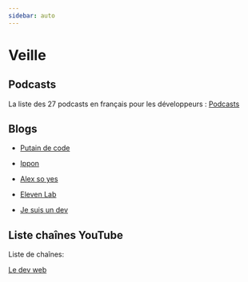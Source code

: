 ```yaml
---
sidebar: auto
---
```

# Veille

## Podcasts
La liste des 27 podcasts en français pour les développeurs :
[Podcasts](https://alexsoyes.com/podcasts-developpeurs/) 


## Blogs

- [Putain de code](https://putaindecode.io/) 

- [Ippon](https://blog.ippon.fr/)

- [Alex so yes](https://alexsoyes.com/)

- [Eleven Lab]( https://blog.eleven-labs.com/)

- [Je suis un dev]( https://www.jesuisundev.com)
    

  

 ## Liste chaînes YouTube
  
   Liste de chaînes:

   [Le dev web]( https://www.ledevweb.fr/ )
      

